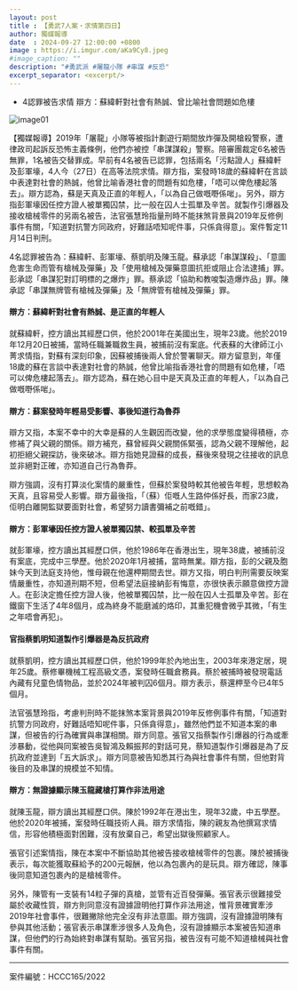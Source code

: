 ```yaml
---
layout: post
title : 【勇武7人案・求情第四日】
author: 獨媒報導
date  : 2024-09-27 12:00:00 +0800
image : https://i.imgur.com/aKa9Cy8.jpeg
#image_caption: ""
description: "#勇武派 #屠龍小隊 #串謀 #反恐"
excerpt_separator: <excerpt/>
---
```


- 4認罪被告求情 辯方：蘇緯軒對社會有熱誠、曾比喻社會問題如危樓

<excerpt/>

![image01](https://i.imgur.com/j8YRxN3.png)

【獨媒報導】2019年「屠龍」小隊等被指計劃遊行期間放炸彈及開槍殺警察，遭律政司起訴反恐怖主義條例，他們亦被控「串謀謀殺」警察。陪審團裁定6名被告無罪，1名被告交替罪成。早前有4名被告已認罪，包括兩名「污點證人」蘇緯軒及彭軍壕，4人今（27日）在高等法院求情。辯方指，案發時18歲的蘇緯軒在言談中表達對社會的熱誠，他曾比喻香港社會的問題有如危樓，「唔可以俾危樓起落去」。辯方認為，蘇是天真及正直的年輕人，「以為自己做嘅嘢係啱」。另外，辯方指彭軍壕因任控方證人被單獨囚禁，比一般在囚人士孤單及辛苦。就製作引爆器及接收槍械零件的另兩名被告，法官張慧玲指量刑時不能抹煞背景與2019年反修例事件有關，「知道對抗警方同政府，好難話唔知呢件事，只係貪得意」。案件暫定11月14日判刑。

4名認罪被告為：蘇緯軒、彭軍壕、蔡凱明及陳玉龍。蘇承認「串謀謀殺」、「意圖危害生命而管有槍械及彈藥」及「使用槍械及彈藥意圖抗拒或阻止合法逮捕」罪。彭承認「串謀犯對訂明標的之爆炸」罪。蔡承認「協助和教唆製造爆炸品」罪。陳承認「串謀無牌管有槍械及彈藥」及「無牌管有槍械及彈藥」罪。

#### 辯方：蘇緯軒對社會有熱誠、是正直的年輕人

就蘇緯軒，控方讀出其經歷口供，他於2001年在美國出生，現年23歲。他於2019年12月20日被捕，當時任職兼職救生員，被捕前沒有案底。代表蘇的大律師江小菁求情指，對蘇有深刻印象，因蘇被捕後兩人曾於警署聊天。辯方留意到，年僅18歲的蘇在言談中表達對社會的熱誠，他曾比喻指香港社會的問題有如危樓，「唔可以俾危樓起落去」。辯方認為，蘇在她心目中是天真及正直的年輕人，「以為自己做嘅嘢係啱」。

#### 辯方：蘇案發時年輕易受影響、事後知道行為魯莽

辯方又指，本案不幸中的大幸是蘇的人生觀因而改變，他的求學態度變得積極，亦修補了與父親的關係。辯方補充，蘇曾經與父親關係緊張，認為父親不理解他，起初拒絕父親探訪，後來破冰。辯方指她見證蘇的成長，蘇後來發現之往接收的訊息並非絕對正確，亦知道自己行為魯莽。

辯方強調，沒有打算淡化案情的嚴重性，但蘇於案發時較其他被告年輕，思想較為天真，且容易受人影響。辯方最後指，「（蘇）佢嘅人生路仲係好長，而家23歲，佢明白離開監獄要面對社會，希望努力讀書彌補之前嘅錯」。

#### 辯方：彭軍壕因任控方證人被單獨囚禁、較孤單及辛苦

就彭軍壕，控方讀出其經歷口供，他於1986年在香港出生，現年38歲，被捕前沒有案底，完成中三學歷。他於2020年1月被捕，當時無業。辯方指，彭的父親及胞妹今天到法庭支持他，惟母親在他還柙期間去世。辯方又指，明白判刑需要反映案情嚴重性，亦知道刑期不短，但希望法庭接納彭有悔意，亦很快表示願意做控方證人。在彭決定擔任控方證人後，他被單獨囚禁，比一般在囚人士孤單及辛苦。彭在鐵窗下生活了4年8個月，成為終身不能磨滅的烙印，其重犯機會微乎其微，「有生之年唔會再犯」。

#### 官指蔡凱明知道製作引爆器是為反抗政府

就蔡凱明，控方讀出其經歷口供，他於1999年於內地出生，2003年來港定居，現年25歲。蔡修畢機械工程高級文憑，案發時任職倉務員。蔡於被捕時被發現電話內藏有兒童色情物品，並於2024年被判囚6個月。辯方表示，蔡還柙至今已4年5個月。

法官張慧玲指，考慮判刑時不能抹煞本案背景與2019年反修例事件有關，「知道對抗警方同政府，好難話唔知呢件事，只係貪得意」，雖然他們並不知道本案的串謀，但被告的行為確實與串謀相關。辯方同意。張官又指蔡製作引爆器的行為或牽涉暴動，從他與同案被告吳智鴻及賴振邦的對話可見，蔡知道製作引爆器是為了反抗政府並達到「五大訴求」。辯方同意被告知悉其行為與社會事件有關，但他對背後目的及串謀的規模並不知情。

#### 辯方：無證據顯示陳玉龍藏槍打算作非法用途

就陳玉龍，辯方讀出其經歷口供。陳於1992年在港出生，現年32歲，中五學歷。他於2020年被捕，案發時任職技術人員。辯方求情指，陳的親友為他撰寫求情信，形容他積極面對困難，沒有放棄自己，希望出獄後照顧家人。

張官引述案情指，陳在本案中不斷協助其他被告接收槍械零件的包裹。陳於被捕後表示，每次能獲取蘇給予的200元報酬，他以為包裹內的是玩具。辯方確認，陳事後同意知道包裹內的是槍械零件。

另外，陳管有一支裝有14粒子彈的真槍，並管有近百發彈藥。張官表示很難接受屬於收藏性質，辯方則同意沒有證據證明他打算作非法用途，惟背景確實牽涉2019年社會事件，很難撇除他完全沒有非法意圖。辯方強調，沒有證據證明陳有參與其他活動；張官表示串謀牽涉很多人及角色，沒有證據顯示本案被告知道串謀，但他們的行為始終對串謀有幫助。張官另指，被告沒有可能不知道槍械與社會事件有關。

---

案件編號：HCCC165/2022
